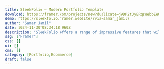 ```yaml
---
title: SleekFolio — Modern Portfolio Template
download: https://framer.com/projects/new?duplicate=jADP2tJyERqzWebbEeU7&via=samar_jamil7&duplicateType=siteTemplate
demo: https://sleekfolio.framer.website/?via=samar_jamil7
author: "Samar Jamil"
date: 2024-11-30T08:34:18.960Z
description: "SleekFolio offers a range of impressive features that will amaze you. With 9+ Pages, a Floating Navigation Bar, Stunning Ecommerce Features, a Sleek & Minimal Design, and so much more."
ssg: ["Framer"]
css: []
ui: []
cms: []
category: [Portfolio,Ecommerce]
draft: false
---
```

